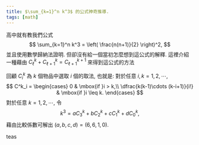 ```yaml
---
title: $\sum_{k=1}^n k^3$ 的公式神奇推導.
tags: [math]
---
```






高中就有教我們公式
$$
\sum_{k=1}^n k^3 = \left( \frac{n(n+1)}{2} \right)^2,
$$
並且使用數學歸納法證明.
但卻沒有給一個當初怎麼想到這公式的解釋.
這裡介紹一種藉由
$C_\ell^k+C_{\ell+1}^k = C_{\ell+1}^{k+1}$
來得到這公式的方法

回顧 $C^k_i$ 為 $k$ 個物品中選取 $i$ 個的取法, 也就是:
對於任意 $i,k=1,2, \cdots,$
$$
C^k_i = 
\begin{cases}
0 & \mbox{if }i > k,\\
\dfrac{k(k-1)\cdots (k-i+1)}{i!} & \mbox{if }i \leq k.
\end{cases}
$$
對於任意 $k=1,2, \cdots,$
令 
$$k^3=aC_3^k+bC_2^k+cC_1^k+dC_0^k,$$
藉由比較係數可解出 $(a,b,c,d)=(6,6,1,0).$




teas
<!--more-->
